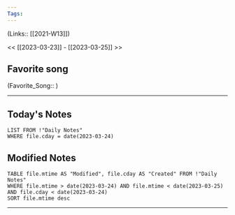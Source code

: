 ```yaml
---
Tags:
---
```

(Links:: [[2021-W13]])

<< [[2023-03-23]] - [[2023-03-25]] >>
## Favorite song
(Favorite_Song:: )

___
## Today's Notes
```dataview
LIST FROM !"Daily Notes"
WHERE file.cday = date(2023-03-24)
```
## Modified Notes
```dataview
TABLE file.mtime AS "Modified", file.cday AS "Created" FROM !"Daily Notes" 
WHERE file.mtime > date(2023-03-24) AND file.mtime < date(2023-03-25) AND file.cday < date(2023-03-24)
SORT file.mtime desc
```
___
